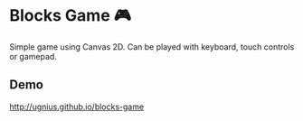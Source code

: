 # Blocks Game 🎮

Simple game using Canvas 2D. Can be played with keyboard, touch controls or gamepad.

## Demo
http://ugnius.github.io/blocks-game